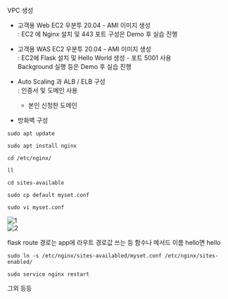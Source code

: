 
VPC 생성

- 고객용 Web EC2 우분투 20.04 - AMI 이미지 생성  
 : EC2 에 Nginx 설치 및 443 포트 구성은 Demo 후 실습 진행  

- 고객용 WAS EC2 우분투 20.04 - AMI 이미지 생성  
 : EC2에 Flask 설치 및 Hello World 생성 - 포트 5001 사용  
  Background 실행 등은 Demo 후 실습 진행  

- Auto Scaling 과 ALB / ELB 구성  
 : 인증서 및 도메인 사용  
    - 본인 신청한 도메인

- 방화벽 구성

`sudo apt update`

`sudo apt install nginx`

`cd /etc/nginx/`

`ll`

`cd sites-available`

`sudo cp default myset.conf`

`sudo vi myset.conf`  

![1](https://img1.daumcdn.net/thumb/R1280x0/?scode=mtistory2&fname=https%3A%2F%2Fblog.kakaocdn.net%2Fdn%2Fde9ZP4%2FbtrfO3uPzR5%2FaHFt3KNrElesstw2aww5oK%2Fimg.png)  
![2](https://img1.daumcdn.net/thumb/R1280x0/?scode=mtistory2&fname=https%3A%2F%2Fblog.kakaocdn.net%2Fdn%2FLUmG9%2FbtrfJWpe5Kn%2F70sokS4ezSaOIrZy9TyFs1%2Fimg.png)  

flask route 경로는 app에 라우트 경로값 쓰는 등 함수나 메서드 이름 hello면 hello  

`sudo ln -s /etc/nginx/sites-availabled/myset.conf /etc/nginx/sites-enabled/`

`sudo service nginx restart`  

그외 등등
